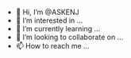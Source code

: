 - 👋 Hi, I’m @ASKENJ
- 👀 I’m interested in ...
- 🌱 I’m currently learning ...
- 💞️ I’m looking to collaborate on ...
- 📫 How to reach me ...

<!---
ASKENJ/ASKENJ is a ✨ special ✨ repository because its `README.md` (this file) appears on your GitHub profile.
You can click the Preview link to take a look at your changes.
--->
